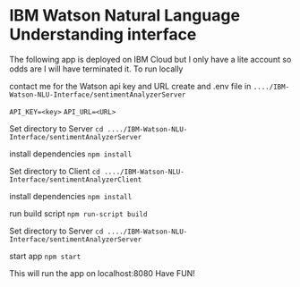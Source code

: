 # IBM Watson Natural Language Understanding interface

The following app is deployed on IBM Cloud but I only have a lite account so odds are I will have terminated it.
To run locally

contact me for the Watson api key and URL
create and .env file in ```..../IBM-Watson-NLU-Interface/sentimentAnalyzerServer```

```API_KEY=<key>```
```API_URL=<URL>```

Set directory to Server
```cd ..../IBM-Watson-NLU-Interface/sentimentAnalyzerServer```

install dependencies
```npm install```

Set directory to Client
```cd ..../IBM-Watson-NLU-Interface/sentimentAnalyzerClient```

install dependencies
```npm install```

run build script
```npm run-script build```

Set directory to Server
```cd ..../IBM-Watson-NLU-Interface/sentimentAnalyzerServer```

start app
```npm start```

This will run the app on localhost:8080
Have FUN!
